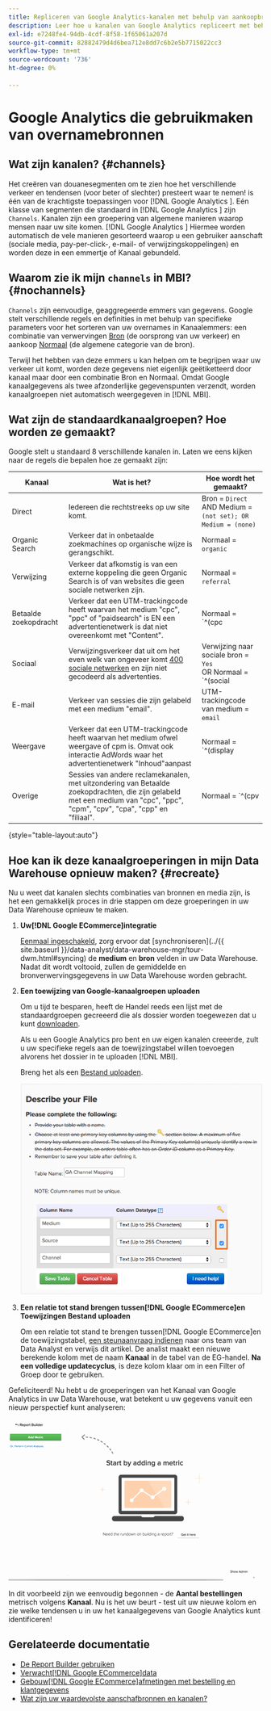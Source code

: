 ```yaml
---
title: Repliceren van Google Analytics-kanalen met behulp van aankoopbronnen
description: Leer hoe u kanalen van Google Analytics repliceert met behulp van aankoopbronnen.
exl-id: e7248fe4-94db-4cdf-8f58-1f65061a207d
source-git-commit: 82882479d4d6bea712e8dd7c6b2e5b7715022cc3
workflow-type: tm+mt
source-wordcount: '736'
ht-degree: 0%

---
```


# Google Analytics die gebruikmaken van overnamebronnen

## Wat zijn kanalen? {#channels}

Het creëren van douanesegmenten om te zien hoe het verschillende verkeer en tendensen (voor beter of slechter) presteert waar te nemen! is één van de krachtigste toepassingen voor  [!DNL Google Analytics ]. Eén klasse van segmenten die standaard in [!DNL Google Analytics ] zijn `Channels`. Kanalen zijn een groepering van algemene manieren waarop mensen naar uw site komen.  [!DNL Google Analytics ] Hiermee worden automatisch de vele manieren gesorteerd waarop u een gebruiker aanschaft (sociale media, pay-per-click-, e-mail- of verwijzingskoppelingen) en worden deze in een emmertje of Kanaal gebundeld.

## Waarom zie ik mijn `channels` in MBI? {#nochannels}

`Channels` zijn eenvoudige, geaggregeerde emmers van gegevens. Google stelt verschillende regels en definities in met behulp van specifieke parameters voor het sorteren van uw overnames in Kanaalemmers: een combinatie van verwervingen [Bron](https://support.google.com/analytics/answer/1033173?hl=en) (de oorsprong van uw verkeer) en aankoop [Normaal](https://support.google.com/analytics/answer/6099206?hl=en) (de algemene categorie van de bron).

Terwijl het hebben van deze emmers u kan helpen om te begrijpen waar uw verkeer uit komt, worden deze gegevens niet eigenlijk geëtiketteerd door kanaal maar door een combinatie Bron en Normaal. Omdat Google kanaalgegevens als twee afzonderlijke gegevenspunten verzendt, worden kanaalgroepen niet automatisch weergegeven in [!DNL MBI].

## Wat zijn de standaardkanaalgroepen? Hoe worden ze gemaakt?

Google stelt u standaard 8 verschillende kanalen in. Laten we eens kijken naar de regels die bepalen hoe ze gemaakt zijn:

| Kanaal | Wat is het? | Hoe wordt het gemaakt? |
|---|---|---|
| Direct | Iedereen die rechtstreeks op uw site komt. | Bron = `Direct`<br>AND Medium = `(not set); OR Medium = (none)` |
| Organic Search | Verkeer dat in onbetaalde zoekmachines op organische wijze is gerangschikt. | Normaal = `organic` |
| Verwijzing | Verkeer dat afkomstig is van een externe koppeling die geen Organic Search is of van websites die geen sociale netwerken zijn. | Normaal = `referral` |
| Betaalde zoekopdracht | Verkeer dat een UTM-trackingcode heeft waarvan het medium &quot;cpc&quot;, &quot;ppc&quot; of &quot;paidsearch&quot; is EN een advertentienetwerk is dat niet overeenkomt met &quot;Content&quot;. | Normaal = `^(cpc|ppc|paidsearch)$`<br>AND ADD Distribution Network ≠ `Content` |
| Sociaal | Verwijzingsverkeer dat uit om het even welk van ongeveer komt [400 sociale netwerken](https://www.annielytics.com/blog/analytics/sites-google-analytics-includes-in-social-reports/) en zijn niet gecodeerd als advertenties. | Verwijzing naar sociale bron = `Yes`<br>OR Normaal = `^(social|social-network|social-media|sm|social network|social media)$` |
| E-mail | Verkeer van sessies die zijn gelabeld met een medium &quot;email&quot;. | UTM-trackingcode van medium = `email` |
| Weergave | Verkeer dat een UTM-trackingcode heeft waarvan het medium ofwel weergave of cpm is. Omvat ook interactie AdWords waar het advertentienetwerk &quot;Inhoud&quot;aanpast | Normaal = `^(display|cpm|banner)$`<br>OR Ad Distribution Network = `Content`<br>AND ADD Format ≠ `Text` |
| Overige | Sessies van andere reclamekanalen, met uitzondering van Betaalde zoekopdrachten, die zijn gelabeld met een medium van &quot;cpc&quot;, &quot;ppc&quot;, &quot;cpm&quot;, &quot;cpv&quot;, &quot;cpa&quot;, &quot;cpp&quot; en &quot;filiaal&quot;. | Normaal = `^(cpv|cpa|cpp|content-text)$` |

{style=&quot;table-layout:auto&quot;}

## Hoe kan ik deze kanaalgroeperingen in mijn Data Warehouse opnieuw maken? {#recreate}

Nu u weet dat kanalen slechts combinaties van bronnen en media zijn, is het een gemakkelijk proces in drie stappen om deze groeperingen in uw Data Warehouse opnieuw te maken.

1. **Uw[!DNL Google ECommerce]integratie**

   [Eenmaal ingeschakeld](../importing-data/integrations/google-ecommerce.md), zorg ervoor dat [synchroniseren](../{{ site.baseurl }}/data-analyst/data-warehouse-mgr/tour-dwm.html#syncing) de **medium** en **bron** velden in uw Data Warehouse. Nadat dit wordt voltooid, zullen de gemiddelde en bronverwervingsgegevens in uw Data Warehouse worden gebracht.

1. **Een toewijzing van Google-kanaalgroepen uploaden**

   Om u tijd te besparen, heeft de Handel reeds een lijst met de standaardgroepen gecreeerd die als dossier worden toegewezen dat u kunt [downloaden](../../assets/ga-channel-mapping.csv).

   Als u een Google Analytics pro bent en uw eigen kanalen creeerde, zult u uw specifieke regels aan de toewijzingstabel willen toevoegen alvorens het dossier in te uploaden [!DNL MBI].

   Breng het als een [Bestand uploaden](../importing-data/connecting-data/using-file-uploader.md).

   ![](../../assets/Setting_Primary_Keys.png)

1. **Een relatie tot stand brengen tussen[!DNL Google ECommerce]en Toewijzingen Bestand uploaden**

   Om een relatie tot stand te brengen tussen[!DNL Google ECommerce]en de toewijzingstabel, [een steunaanvraag indienen](../../guide-overview.md) naar ons team van Data Analyst en verwijs dit artikel. De analist maakt een nieuwe berekende kolom met de naam **Kanaal** in de tabel van de EG-handel. **Na een volledige updatecyclus**, is deze kolom klaar om in een Filter of Groep door te gebruiken.

Gefeliciteerd! Nu hebt u de groeperingen van het Kanaal van Google Analytics in uw Data Warehouse, wat betekent u uw gegevens vanuit een nieuw perspectief kunt analyseren:

![Segmenterend het Aantal van Orden metrisch door Kanaal](../../assets/GA_Channel_Gif.gif)

In dit voorbeeld zijn we eenvoudig begonnen - de **Aantal bestellingen** metrisch volgens **Kanaal**. Nu is het uw beurt - test uit uw nieuwe kolom en zie welke tendensen u in uw het kanaalgegevens van Google Analytics kunt identificeren!

## Gerelateerde documentatie

* [De Report Builder gebruiken](../../tutorials/using-visual-report-builder.md)
* [Verwacht[!DNL Google ECommerce]data](../importing-data/integrations/google-ecommerce-data.md)
* [Gebouw[!DNL Google ECommerce]afmetingen met bestelling en klantgegevens](../data-warehouse-mgr/bldg-google-ecomm-dim.md)
* [Wat zijn uw waardevolste aanschafbronnen en kanalen?](../analysis/most-value-source-channel.md)
